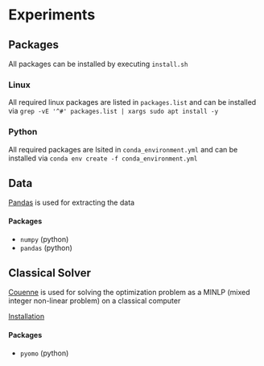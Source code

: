 # Experiments

## Packages

All packages can be installed by executing `install.sh`

### Linux

All required linux packages are listed in `packages.list`
and can be installed via `grep -vE '^#' packages.list | xargs sudo apt install -y`

### Python

All required packages are lsited in `conda_environment.yml`
and can be installed via `conda env create -f conda_environment.yml`

## Data

[Pandas](https://pandas.pydata.org/) is used for extracting the data

#### Packages

- `numpy` (python)
- `pandas` (python)

## Classical Solver

[Couenne](https://projects.coin-or.org/Couenne) is used for solving the optimization problem as
a MINLP (mixed integer non-linear problem) on a classical computer

[Installation](Classical/README.md)

#### Packages

- `pyomo` (python)
